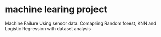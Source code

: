 # machine learing project
Machine Failure Using sensor data. Comapring Random forest, KNN and Logistic Regression with dataset analysis
